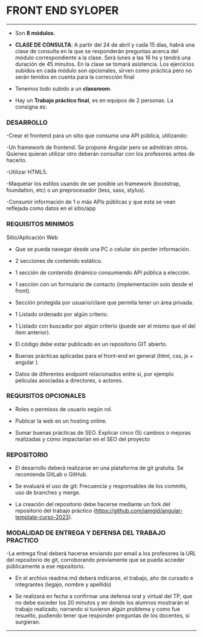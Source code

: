 # FRONT END SYLOPER

---

- Son **8 módulos**.

- **CLASE DE CONSULTA**: A partir del 24 de abril y cada 15 días, habrá una clase de consulta en la que se responderán preguntas acerca del módulo correspondiente a la clase. Será lunes a las 16 hs y tendrá una duración de 45 minutos. En la clase se tomará asistencia.
Los ejercicios subidos en cada módulo son opcionales, sirven como práctica pero no serán tenidos en cuenta para la corrección final

- Tenemos todo subido a un **classroom**.

- Hay un **Trabajo práctico final**, es en equipos de 2 personas. La consigna es:


### DESARROLLO

-Crear el frontend para un sitio que consuma una API pública, utilizando:

-Un framework de frontend. Se propone Angular pero se admitirán otros. Quienes quieran utilizar otro deberán consultar con los profesores antes de hacerlo.

-Utilizar HTML5.

-Maquetar los estilos usando de ser posible un framework (bootstrap, foundation, etc) o un preprocesador (less, sass, stylus).

-Consumir información de 1 o más APIs públicas y que esta se vean reflejada como datos en el sitio/app


### REQUISITOS MINIMOS

Sitio/Aplicación Web

- Que se pueda navegar desde una PC o celular sin perder información.

- 2 secciones de contenido estático.

- 1 sección de contenido dinámico consumiendo API pública a elección.

- 1 sección con un formulario de contacto (implementación solo desde el front).

- Sección protegida por usuario/clave que permita tener un área privada.

- 1 Listado ordenado por algún criterio.

- 1 Listado con buscador por algún criterio (puede ser el mismo que el del ítem anterior).

- El código debe estar publicado en un repositorio GIT abierto.

- Buenas prácticas aplicadas para el front-end en general (html, css, js + angular ).

- Datos de diferentes endpoint relacionados entre sí, por ejemplo películas asociadas a directores, o actores.

### REQUISITOS OPCIONALES

- Roles o permisos de usuario según rol.

- Publicar la web en un hosting online.

- Sumar buenas prácticas de SEO. Explicar cinco (5) cambios o mejoras realizadas y cómo impactarían en el SEO del proyecto


### REPOSITORIO

- El desarrollo deberá realizarse en una plataforma de git gratuita. Se recomienda GitLab o GitHub.

- Se evaluará el uso de git: Frecuencia y responsables de los commits, uso de branches y merge.

- La creación del repositorio debe hacerse mediante un fork del repositorio del trabajo práctico (https://github.com/iamgld/angular-template-curso-2023).


### MODALIDAD DE ENTREGA Y DEFENSA DEL TRABAJO PRACTICO

-La entrega final deberá hacerse enviando por email a los profesores la URL del repositorio de git, corroborando previamente que se pueda acceder públicamente a ese repositorio.

- En el archivo readme.md deberá indicarse, el trabajo, año de cursado e integrantes (legajo, nombre y apellido)

- Se realizará en fecha a confirmar una defensa oral y virtual del TP, que no debe exceder los 20 minutos y en donde los alumnos mostrarán el trabajo realizado, narrando si tuvieron algún problema y como fue resuelto, pudiendo tener que responder preguntas de los docentes, si surgieran.


---
